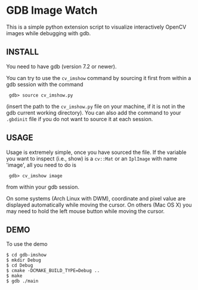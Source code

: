 # GDB Image Watch

This is a simple python extension script to visualize interactively OpenCV
images while debugging with gdb.

## INSTALL

 You need to have gdb (version 7.2 or newer).

 You can try to use the `cv_imshow` command by sourcing it first from within a gdb
 session with the command

```
 gdb> source cv_imshow.py
```

 (insert the path to the `cv_imshow.py` file on your machine, if it is not in the
 gdb current working directory). You can also add the command to your `.gbdinit`
 file if you do not want to source it at each session.

## USAGE

 Usage is extremely simple, once you have sourced the file. If the variable you
 want to inspect (i.e., show) is a `cv::Mat` or an `IplImage` with name 'image', 
 all you need to do is

```
 gdb> cv_imshow image
```

 from within your gdb session.

 On some systems (Arch Linux with DWM), coordinate and pixel value are displayed
 automatically while moving the cursor. On others (Mac OS X) you may need to hold 
 the left mouse button while moving the cursor.

## DEMO

 To use the demo

 ```
 $ cd gdb-imshow
 $ mkdir Debug
 $ cd Debug
 $ cmake -DCMAKE_BUILD_TYPE=Debug .. 
 $ make
 $ gdb ./main
 ```

